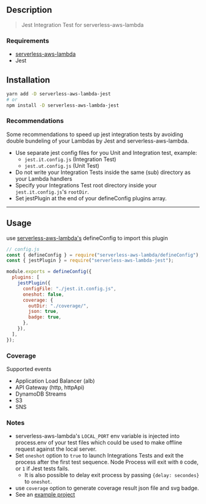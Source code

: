 ## Description

> Jest Integration Test for serverless-aws-lambda

### Requirements

- [serverless-aws-lambda](https://github.com/Inqnuam/serverless-aws-lambda)
- Jest

## Installation

```bash
yarn add -D serverless-aws-lambda-jest
# or
npm install -D serverless-aws-lambda-jest
```

### Recommendations

Some recommendations to speed up jest integration tests by avoiding double bundeling of your Lambdas by Jest and serverless-aws-lambda.

- Use separate jest config files for you Unit and Integration test, example:
  - `jest.it.config.js` (Integration Test)
  - `jest.ut.config.js` (Unit Test)
- Do not write your Integration Tests inside the same (sub) directory as your Lambda handlers
- Specify your Integrations Test root directory inside your `jest.it.config.js`'s `rootDir`.
- Set jestPlugin at the end of your defineConfig plugins array.

---

## Usage

use [serverless-aws-lambda's](https://github.com/Inqnuam/serverless-aws-lambda) defineConfig to import this plugin

```js
// config.js
const { defineConfig } = require("serverless-aws-lambda/defineConfig");
const { jestPlugin } = require("serverless-aws-lambda-jest");

module.exports = defineConfig({
  plugins: [
    jestPlugin({
      configFile: "./jest.it.config.js",
      oneshot: false,
      coverage: {
        outDir: "./coverage/",
        json: true,
        badge: true,
      },
    }),
  ],
});
```

### Coverage

Supported events

- Application Load Balancer (alb)
- API Gateway (http, httpApi)
- DynamoDB Streams
- S3
- SNS

### Notes

- serverless-aws-lambda's `LOCAL_PORT` env variable is injected into process.env of your test files which could be used to make offline request against the local server.
- Set `oneshot` option to `true` to launch Integrations Tests and exit the process after the first test sequence. Node Process will exit with `0` code, or `1` if Jest tests fails.
  - It is also possible to delay exit process by passing `{delay: secondes}` to `oneshot`.
- use `coverage` option to generate coverage result json file and svg badge.
- See an [example project](example)
